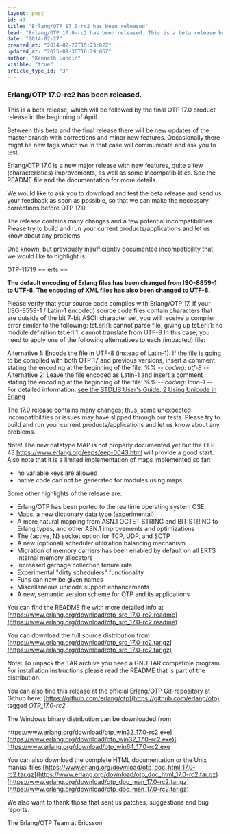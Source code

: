 ```yaml
---
layout: post
id: 47
title: "Erlang/OTP 17.0-rc2 has been released"
lead: "Erlang/OTP 17.0-rc2 has been released. This is a beta release before the 17.0 product release. "
date: "2014-02-27"
created_at: "2014-02-27T15:23:02Z"
updated_at: "2015-09-30T16:29:06Z"
author: "Kenneth Lundin"
visible: "true"
article_type_id: "3"
---
```


### Erlang/OTP 17.0-rc2 has been released.

 This is a beta release, which will be followed by the final OTP 17.0 product release in the beginning of April.

 Between this beta and the final release there will be new updates of the master branch with corrections and minor new features. Occasionally there might be new tags which we in that case will communicate and ask you to test.

 Erlang/OTP 17.0 is a new major release with new features, quite a few (characteristics) improvements, as well as some incompatibilities. See the README file and the documentation for more details.

 We would like to ask you to download and test the beta release and send us your feedback as soon as possible, so that we can make the necessary corrections before OTP 17.0.

 The release contains many changes and a few potential incompatibilities. Please try to build and run your current products/applications and let us know about any problems.

 One known, but previously insufficiently documented incompatibility that we would like to highlight is:

 OTP-11719 == erts == 

**The default encoding of Erlang files has been changed from ISO-8859-1 to UTF-8. The encoding of XML files has also been changed to UTF-8.**

 Please verify that your source code compiles with Erlang/OTP 17. If your (ISO-8559-1 / Latin-1 encoded) source code files contain characters that are outside of the bit 7-bit ASCII character set, you will receive a compiler error similar to the following:
tst.erl:1: cannot parse file, giving up tst.erl:1: no module definition tst.erl:1: cannot translate from UTF-8 
 In this case, you need to apply one of the following alternatives to each (impacted) file:

 Alternative 1: Encode the file in UTF-8 (instead of Latin-1). If the file is going to be compiled with both OTP 17 and previous versions, insert a comment stating the encoding at the beginning of the file:
 %% -*- coding: utf-8 -*- 
 Alternative 2: Leave the file encoded as Latin-1 and insert a comment stating the encoding at the beginning of the file:
 %% -*- coding: latin-1 -*- 
 For detailed information, [see the STDLIB User's Guide, 2 Using Unicode in Erlang](/doc/apps/stdlib/unicode_usage.html)

 The 17.0 release contains many changes; thus, some unexpected incompatibilities or issues may have slipped through our tests. Please try to build and run your current products/applications and let us know about any problems.

 Note! The new datatype MAP is not properly documented yet but the EEP 43 https://www.erlang.org/eeps/eep-0043.html will provide a good start. Also note that it is a limited implementation of maps implemented so far:
* no variable keys are allowed
* native code can not be generated for modules using maps

 Some other highlights of the release are:
* Erlang/OTP has been ported to the realtime operating system OSE.
* Maps, a new dictionary data type (experimental)
* A more natural mapping from ASN.1 OCTET STRING and BIT STRING to Erlang types, and other ASN.1 improvements and optimizations
* The {active, N} socket option for TCP, UDP, and SCTP
* A new (optional) scheduler utilization balancing mechanism
* Migration of memory carriers has been enabled by default on all ERTS internal memory allocators
* Increased garbage collection tenure rate
* Experimental "dirty schedulers" functionality
* Funs can now be given names
* Miscellaneous unicode support enhancements
* A new, semantic version scheme for OTP and its applications

 You can find the README file with more detailed info at [https://www.erlang.org/download/otp_src_17.0-rc2.readme](https://www.erlang.org/download/otp_src_17.0-rc2.readme)

 You can download the full source distribution from [https://www.erlang.org/download/otp_src_17.0-rc2.tar.gz](https://www.erlang.org/download/otp_src_17.0-rc2.tar.gz)

 Note: To unpack the TAR archive you need a GNU TAR compatible program. For installation instructions please read the README that is part of the distribution.

 You can also find this release at the official Erlang/OTP Git-repository at Github here: [https://github.com/erlang/otp](https://github.com/erlang/otp) tagged *OTP_17.0-rc2*

 The Windows binary distribution can be downloaded from

[https://www.erlang.org/download/otp_win32_17.0-rc2.exe](https://www.erlang.org/download/otp_win32_17.0-rc2.exe)[
 https://www.erlang.org/download/otp_win64_17.0-rc2.exe ](https://www.erlang.org/download/otp_win64_17.0-rc2.exe)

 You can also download the complete HTML documentation or the Unix manual files [https://www.erlang.org/download/otp_doc_html_17.0-rc2.tar.gz](https://www.erlang.org/download/otp_doc_html_17.0-rc2.tar.gz)
[https://www.erlang.org/download/otp_doc_man_17.0-rc2.tar.gz](https://www.erlang.org/download/otp_doc_man_17.0-rc2.tar.gz)

 We also want to thank those that sent us patches, suggestions and bug reports.

 The Erlang/OTP Team at Ericsson
